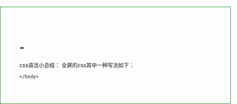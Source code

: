 # -
css语法小总结：
全屏的css其中一种写法如下：
<!DOCTYPE html>
<html>
	<head>
		<meta charset="UTF-8">
		<title></title>
		<style type="text/css">
			.fullscreen{
				position: absolute;//absolute 定位绝对定位的元素的位置相对于最近的已定位父元素，如果元素没有已定位的父元素，那么它的位置相对于<html>
				top:0;
				left: 0;
				bottom: 0;
				right: 0;
				border: 1px solid green;
				margin: 0px;
			}
		</style>
	</head>
	<body class="fullscreen">
		
	</body>
</html>
